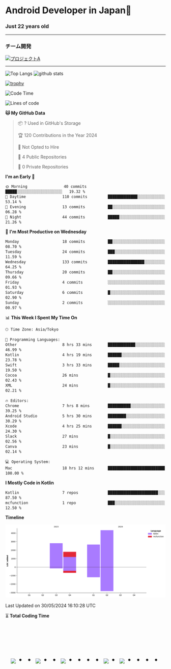 # Android Developer in Japan👋 
### Just 22 years old 
*************************************
### チーム開発

[![プロジェクトA](https://github-readme-stats.vercel.app/api/pin/?username=N3AttendanceManager&repo=AttendanceApp&bg_color=0d1117&title_color=58a6ff&text_color=c3d1d9)](https://github.com/N3AttendanceManager/AttendanceApp)



------------------------------------------------------------

<p align="left"> 
  <img alt="Top Langs" height="150px" src="https://github-readme-stats.vercel.app/api/top-langs/?username=batapii&layout=compact&count_private=true&show_icons=true&theme=tokyonight" />
  <img alt="github stats" height="150px" src="https://github-readme-stats.vercel.app/api?username=batapii&count_private=true&show_icons=true&show_icons=true&theme=tokyonight" />
</p>

[![trophy](https://github-profile-trophy.vercel.app/?username=batapii&theme=discord)](https://github.com/ryo-ma/github-profile-trophy)



<!--START_SECTION:waka-->
![Code Time](http://img.shields.io/badge/Code%20Time-96%20hrs%2053%20mins-blue)

![Lines of code](https://img.shields.io/badge/From%20Hello%20World%20I%27ve%20Written-11.6%20thousand%20lines%20of%20code-blue)

**🐱 My GitHub Data** 

> 📦 ? Used in GitHub's Storage 
 > 
> 🏆 120 Contributions in the Year 2024
 > 
> 🚫 Not Opted to Hire
 > 
> 📜 4 Public Repositories 
 > 
> 🔑 0 Private Repositories 
 > 
**I'm an Early 🐤** 

```text
🌞 Morning                40 commits          █████░░░░░░░░░░░░░░░░░░░░   19.32 % 
🌆 Daytime                110 commits         █████████████░░░░░░░░░░░░   53.14 % 
🌃 Evening                13 commits          ██░░░░░░░░░░░░░░░░░░░░░░░   06.28 % 
🌙 Night                  44 commits          █████░░░░░░░░░░░░░░░░░░░░   21.26 % 
```
📅 **I'm Most Productive on Wednesday** 

```text
Monday                   18 commits          ██░░░░░░░░░░░░░░░░░░░░░░░   08.70 % 
Tuesday                  24 commits          ███░░░░░░░░░░░░░░░░░░░░░░   11.59 % 
Wednesday                133 commits         ████████████████░░░░░░░░░   64.25 % 
Thursday                 20 commits          ██░░░░░░░░░░░░░░░░░░░░░░░   09.66 % 
Friday                   4 commits           ░░░░░░░░░░░░░░░░░░░░░░░░░   01.93 % 
Saturday                 6 commits           █░░░░░░░░░░░░░░░░░░░░░░░░   02.90 % 
Sunday                   2 commits           ░░░░░░░░░░░░░░░░░░░░░░░░░   00.97 % 
```


📊 **This Week I Spent My Time On** 

```text
🕑︎ Time Zone: Asia/Tokyo

💬 Programming Languages: 
Other                    8 hrs 33 mins       ████████████░░░░░░░░░░░░░   46.99 % 
Kotlin                   4 hrs 19 mins       ██████░░░░░░░░░░░░░░░░░░░   23.78 % 
Swift                    3 hrs 33 mins       █████░░░░░░░░░░░░░░░░░░░░   19.50 % 
Cocoa                    26 mins             █░░░░░░░░░░░░░░░░░░░░░░░░   02.43 % 
XML                      24 mins             █░░░░░░░░░░░░░░░░░░░░░░░░   02.21 % 

🔥 Editors: 
Chrome                   7 hrs 8 mins        ██████████░░░░░░░░░░░░░░░   39.25 % 
Android Studio           5 hrs 30 mins       ████████░░░░░░░░░░░░░░░░░   30.29 % 
Xcode                    4 hrs 25 mins       ██████░░░░░░░░░░░░░░░░░░░   24.30 % 
Slack                    27 mins             █░░░░░░░░░░░░░░░░░░░░░░░░   02.56 % 
Canva                    23 mins             █░░░░░░░░░░░░░░░░░░░░░░░░   02.14 % 

💻 Operating System: 
Mac                      18 hrs 12 mins      █████████████████████████   100.00 % 
```

**I Mostly Code in Kotlin** 

```text
Kotlin                   7 repos             ██████████████████████░░░   87.50 % 
mcfunction               1 repo              ███░░░░░░░░░░░░░░░░░░░░░░   12.50 % 
```



**Timeline**

![Lines of Code chart](https://raw.githubusercontent.com/batapii/batapii/main/assets/bar_graph.png)


 Last Updated on 30/05/2024 16:10:28 UTC
<!--END_SECTION:waka-->

⏳ **Total Coding Time**

<!--START_SECTION:waka-total-coding-time-->
<!--END_SECTION:waka-total-coding-time-->


<!-- --------------------------------- :) ---------------------------------- -->




<br><br><br>

<div align="center">
    <h1>
        <img src="https://user-images.githubusercontent.com/44926913/175852850-3fb6c715-1856-41ff-8c1f-94ce3b03b458.gif">・・
        <img src="https://user-images.githubusercontent.com/44926913/175853109-f8850656-6704-4a8a-bee6-9aca154d929b.gif">・・
        <img src="https://user-images.githubusercontent.com/44926913/175853154-5449d974-975e-44a6-ab84-a86031265e40.gif">・・・・
        <img src="https://user-images.githubusercontent.com/44926913/175853109-f8850656-6704-4a8a-bee6-9aca154d929b.gif">・
        <img src="https://user-images.githubusercontent.com/44926913/175853154-5449d974-975e-44a6-ab84-a86031265e40.gif">・・・・
    </h1>
  </div>
<br><br><br>





<!--
**batapii/batapii** is a ✨ _special_ ✨ repository because its `README.md` (this file) appears on your GitHub profile.

Here are some ideas to get you started:

- 🔭 I’m currently working on ...
- 🌱 I’m currently learning ...
- 👯 I’m looking to collaborate on ...
- 🤔 I’m looking for help with ...
- 💬 Ask me about ...
- 📫 How to reach me: ...
- 😄 Pronouns: ...
- ⚡ Fun fact: ...
-->
